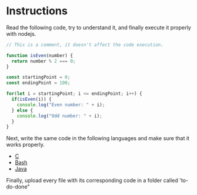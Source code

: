 # Instructions

Read the following code, try to understand it, and finally execute it properly with nodejs.

```javascript
// This is a comment, it doesn't affect the code execution.

function isEven(number) {
  return number % 2 === 0;
}

const startingPoint = 0;
const endingPoint = 100;

for(let i = startingPoint; i <= endingPoint; i++) {
  if(isEven(i)) {
    console.log("Even number: " + i);
  } else {
    console.log("Odd number: " + i);
  }
}
```

Next, write the same code in the following languages and make sure that it works properly.

- [C](https://en.wikipedia.org/wiki/C_(programming_language))
- [Bash](https://en.wikipedia.org/wiki/Bash_(Unix_shell))
- [Java](https://en.wikipedia.org/wiki/Java_(programming_language))

Finally, upload every file with its corresponding code in a folder called 'to-do-done"
